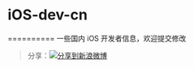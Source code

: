 # iOS-dev-cn
========== 
一些国内 iOS 开发者信息，欢迎提交修改  
>分享：<a href="http://service.weibo.com/share/share.php?title=%E5%9B%BD%E5%86%85%E8%91%97%E5%90%8D+iOS+%E5%BC%80%E5%8F%91%E8%80%85+Github+%E5%92%8C%E5%8D%9A%E5%AE%A2%E5%9C%B0%E5%9D%80%EF%BC%8C%E6%AC%A2%E8%BF%8E%E8%A1%A5%E5%85%85%E5%92%8C%E6%8E%A8%E8%8D%90&url=http%3A%2F%2Fwww.90159.com%2F2016%2F01%2F23%2Ffunny-bug-avoid-disaster%2F&ralateUid=2719754491&searchPic=true&style=number" target="_blank" title="分享到新浪微博" style="width:100%"><img src="http://farm8.staticflickr.com/7342/13103239365_e5cd37fbac_o.png" title="分享到新浪微博"/></a>  
